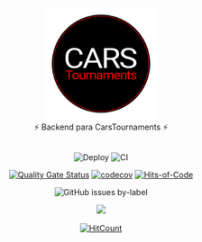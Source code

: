 <div align="center">
  <img src="./images/logo.png" width="200" />
</div>
<div align="center">
  ⚡️ Backend para CarsTournaments ⚡️
</div>
<br />
<div align="center">

![Deploy](https://github.com/josexs/carsTournaments-backend/actions/workflows/deploy.yml/badge.svg) ![CI](https://github.com/josexs/carsTournaments-backend/actions/workflows/ci.yml/badge.svg)

[![Quality Gate Status](https://sonarcloud.io/api/project_badges/measure?project=carsTournaments_backend&metric=alert_status)](https://sonarcloud.io/summary/new_code?id=carsTournaments_backend) [![codecov](https://codecov.io/gh/carsTournaments/backend/branch/master/graph/badge.svg?token=A738EDBZ4N)](https://codecov.io/gh/carsTournaments/backend) [![Hits-of-Code](https://hitsofcode.com/github/carstournaments/backend?branch=master)](https://hitsofcode.com/github/carstournaments/backend/view?branch=master)

![GitHub issues by-label](https://img.shields.io/github/issues/josexs/carstournaments-backend/bug?label=Bugs&style=plastic)

<a href="https://twitter.com/CarsTournaments"><img src="https://img.shields.io/twitter/follow/CarsTournaments" /></a>

[![HitCount](https://hits.dwyl.com/carsTournaments/backend.svg?style=flat-square)](http://hits.dwyl.com/carsTournaments/backend)

</div>
